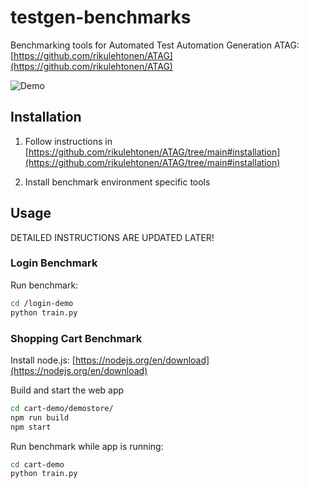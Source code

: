 # testgen-benchmarks
Benchmarking tools for Automated Test Automation Generation ATAG: [https://github.com/rikulehtonen/ATAG](https://github.com/rikulehtonen/ATAG)

![Demo](material/atag_demo.gif)

## Installation

1. Follow instructions in [https://github.com/rikulehtonen/ATAG/tree/main#installation](https://github.com/rikulehtonen/ATAG/tree/main#installation)

2. Install benchmark environment specific tools

## Usage

DETAILED INSTRUCTIONS ARE UPDATED LATER!


### Login Benchmark

Run benchmark:

```bash
cd /login-demo
python train.py
```

### Shopping Cart Benchmark

Install node.js: [https://nodejs.org/en/download](https://nodejs.org/en/download)

Build and start the web app

```bash
cd cart-demo/demostore/
npm run build
npm start
```

Run benchmark while app is running:

```bash
cd cart-demo
python train.py
```